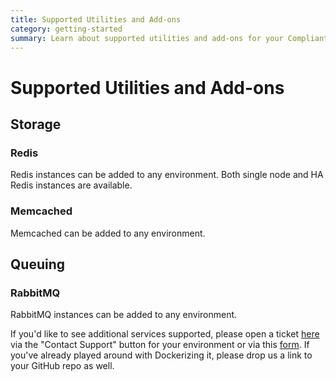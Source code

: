 ```yaml
---
title: Supported Utilities and Add-ons
category: getting-started
summary: Learn about supported utilities and add-ons for your Compliant Cloud environment.
---
```


# Supported Utilities and Add-ons

## Storage

### Redis

Redis instances can be added to any environment. Both single node and HA Redis instances are available.

### Memcached

Memcached can be added to any environment.

## Queuing

### RabbitMQ

RabbitMQ instances can be added to any environment.

If you'd like to see additional services supported, please open a ticket [here](https://product.datica.com/compliant-cloud) via the "Contact Support" button for your environment or via this [form](https://datica.zendesk.com/hc/en-us/requests/new). If you've already played around with Dockerizing it, please drop us a link to your GitHub repo as well.
